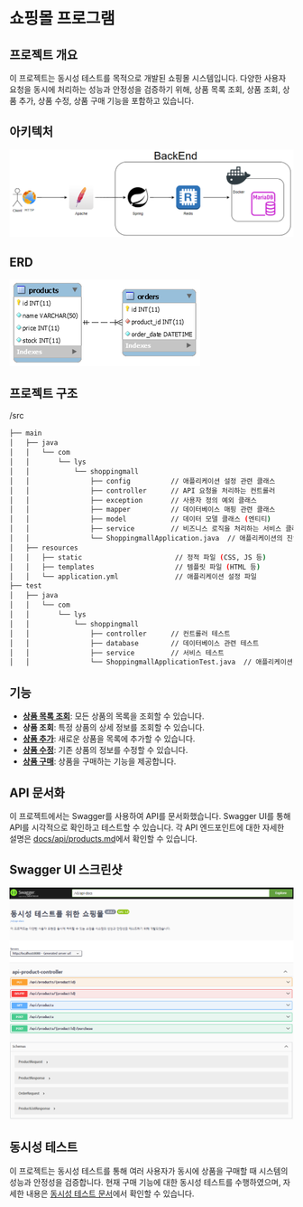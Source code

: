 # 쇼핑몰 프로그램

## 프로젝트 개요
이 프로젝트는 동시성 테스트를 목적으로 개발된 쇼핑몰 시스템입니다. 다양한 사용자 요청을 동시에 처리하는 성능과 안정성을 검증하기 위해, 상품 목록 조회, 상품 조회, 상품 추가, 상품 수정, 상품 구매 기능을 포함하고 있습니다.

## 아키텍처
![basic](./docs/images/Architecture.PNG)

## ERD
![shoppingmal ERD](./docs/images/Shoppingmall-ERD.png)

## 프로젝트 구조
/src
```bash
├── main
│   ├── java
│   │   └── com
│   │       └── lys
│   │           └── shoppingmall
│   │               ├── config          // 애플리케이션 설정 관련 클래스
│   │               ├── controller      // API 요청을 처리하는 컨트롤러
│   │               ├── exception       // 사용자 정의 예외 클래스
│   │               ├── mapper          // 데이터베이스 매핑 관련 클래스
│   │               ├── model           // 데이터 모델 클래스 (엔티티)
│   │               ├── service         // 비즈니스 로직을 처리하는 서비스 클래스
│   │               └── ShoppingmallApplication.java  // 애플리케이션의 진입점
│   ├── resources
│   │   ├── static                       // 정적 파일 (CSS, JS 등)
│   │   ├── templates                    // 템플릿 파일 (HTML 등)
│   │   └── application.yml              // 애플리케이션 설정 파일
├── test
│   ├── java
│   │   └── com
│   │       └── lys
│   │           └── shoppingmall
│   │               ├── controller      // 컨트롤러 테스트
│   │               ├── database        // 데이터베이스 관련 테스트
│   │               ├── service         // 서비스 테스트
│   │               └── ShoppingmallApplicationTest.java  // 애플리케이션 진입점 테스트
```

## 기능
- [**상품 목록 조회**](docs/api/products.md#상품-목록-조회): 모든 상품의 목록을 조회할 수 있습니다.
- **상품 조회**: 특정 상품의 상세 정보를 조회할 수 있습니다.
- [**상품 추가**](docs/api/products.md#상품-추가): 새로운 상품을 목록에 추가할 수 있습니다.
- [**상품 수정**](docs/api/products.md#상품-수정): 기존 상품의 정보를 수정할 수 있습니다.
- [**상품 구매**](docs/api/products.md#상품-구매): 상품을 구매하는 기능을 제공합니다.

## API 문서화
이 프로젝트에서는 Swagger를 사용하여 API를 문서화했습니다. Swagger UI를 통해 API를 시각적으로 확인하고 테스트할 수 있습니다. 각 API 엔드포인트에 대한 자세한 설명은 [docs/api/products.md](docs/api/products.md)에서 확인할 수 있습니다.

## Swagger UI 스크린샷
![Swagger UI](./docs/images/Swagger-UI.PNG)

## 동시성 테스트
이 프로젝트는 동시성 테스트를 통해 여러 사용자가 동시에 상품을 구매할 때 시스템의 성능과 안정성을 검증합니다.
현재 구매 기능에 대한 동시성 테스트를 수행하였으며, 자세한 내용은 [동시성 테스트 문서](docs/concurrency-issue.md)에서 확인할 수 있습니다.
